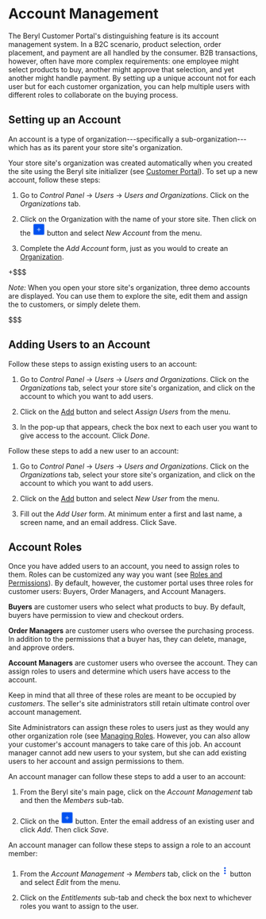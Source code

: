 # Account Management [](id=account-management)

The Beryl Customer Portal's distinguishing feature is its account management
system. In a B2C scenario, product selection, order placement, and payment are
all handled by the consumer. B2B transactions, however, often have more complex
requirements: one employee might select products to buy, another might approve
that selection, and yet another might handle payment. By setting up a unique
account not for each user but for each customer organization, you can help
multiple users with different roles to collaborate on the buying process.

## Setting up an Account [](id=setting-up-an-account)

An account is a type of organization---specifically a sub-organization---which
has as its parent your store site's organization.

Your store site's organization was created automatically when you created the
site using the Beryl site initializer (see [Customer
Portal](/web/liferay-emporio/documentation/-/knowledge_base/1-0/customer-portal)).
To set up a new account, follow these steps:

1.  Go to *Control Panel* &rarr; *Users* &rarr; *Users and Organizations*. Click
    on the *Organizations* tab.

2.  Click on the Organization with the name of your store site. Then click on
    the ![Add](../../images/icon-add.png) button and select *New Account* from the
    menu.

3.  Complete the *Add Account* form, just as you would to create an
    [Organization](/discover/portal/-/knowledge_base/7-1/managing-organizations).

+$$$

*Note:* When you open your store site's organization, three demo accounts are
displayed. You can use them to explore the site, edit them and assign the to
customers, or simply delete them.

$$$

## Adding Users to an Account [](id=adding-users-to-an-account)

Follow these steps to assign existing users to an account:

1.  Go to *Control Panel* &rarr; *Users* &rarr; *Users and Organizations*. Click
    on the *Organizations* tab, select your store site's organization, and click
    on the account to which you want to add users.

2.  Click on the [Add](../../images/icon-add.png) button and select *Assign
    Users* from the menu.

3.  In the pop-up that appears, check the box next to each user you want to give
    access to the account. Click *Done*.

Follow these steps to add a new user to an account:

1.  Go to *Control Panel* &rarr; *Users* &rarr; *Users and Organizations*. Click
    on the *Organizations* tab, select your store site's organization, and click
    on the account to which you want to add users.

2.  Click on the [Add](../../images/icon-add.png) button and select *New User*
    from the menu.

3.  Fill out the *Add User* form. At minimum enter a first and last name,
    a screen name, and an email address. Click Save.

## Account Roles [](id=account-roles)

Once you have added users to an account, you need to assign roles to them. Roles
can be customized any way you want (see 
[Roles and Permissions](/discover/portal/-/knowledge_base/7_1/roles-and-permissions)).
By default, however, the customer portal uses three roles for customer users:
Buyers, Order Managers, and Account Managers.

**Buyers** are customer users who select what products to buy. By default,
buyers have permission to view and checkout orders.

**Order Managers** are customer users who oversee the purchasing process. In
addition to the permissions that a buyer has, they can delete, manage, and
approve orders.

**Account Managers** are customer users who oversee the account. They can assign
roles to users and determine which users have access to the account.

Keep in mind that all three of these roles are meant to be occupied by
*customers*. The seller's site administrators still retain ultimate control over
account management.

Site Administrators can assign these roles to users just as they would any other
organization role (see 
[Managing Roles](/discover/portal/-/knowledge_base/7_1/managing-roles). However, you can
also allow your customer's account managers to take care of this job. An account
manager cannot add new users to your system, but she can add existing users to
her account and assign permissions to them.

An account manager can follow these steps to add a user to an account:

1.  From the Beryl site's main page, click on the *Account Management* tab and then
    the *Members* sub-tab.

2.  Click on the ![Add](../../images/icon-add.png) button. Enter the email
    address of an existing user and click *Add*. Then click *Save*.

An account manager can follow these steps to assign a role to an account member:

1.  From the *Account Management* &rarr; *Members* tab, click on the
    ![Options](../../images/icon-options.png) button and select *Edit* from the
    menu.

2.  Click on the *Entitlements* sub-tab and check the box next to whichever
    roles you want to assign to the user.

